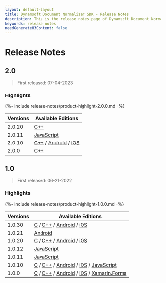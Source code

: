 ```yaml
---
layout: default-layout
title: Dynamsoft Document Normalizer SDK - Release Notes
description: This is the release notes page of Dynamsoft Document Normalizer.
keywords: release notes
needGenerateH3Content: false
---
```


# Release Notes

## 2.0

> First released: 07-04-2023

### Highlights

{%- include release-notes/product-highlight-2.0.0.md -%}

| Versions | Available Editions |
| -------- | ------------------ |
| 2.0.20   | <a target="_blank" href="{{ site.cpp_release_notes}}cpp-2.html#2020-10262023" class="otherLinkColour refreshLink">C++</a> |
| 2.0.11   | <a target="_blank" href="{{ site.js_release_notes}}cpp-2.html#2011-08242023" class="otherLinkColour refreshLink">JavaScript</a> |
| 2.0.10   | <a target="_blank" href="{{ site.cpp_release_notes}}cpp-2.html#2010-08082023" class="otherLinkColour refreshLink">C++</a> / <a target="_blank" href="{{ site.android_release_notes}}android-2.html#2010-08102023" class="otherLinkColour refreshLink">Android</a> / <a target="_blank" href="{{ site.ios_release_notes}}ios-2.html#2010-08102023" class="otherLinkColour refreshLink">iOS</a>|
| 2.0.0   | <a target="_blank" href="{{ site.cpp_release_notes}}cpp-2.html#200-07042023" class="otherLinkColour refreshLink">C++</a> |

## 1.0

> First released: 06-21-2022

### Highlights

{%- include release-notes/product-highlight-1.0.0.md -%}

| Versions | Available Editions |
| -------- | ------------------ |
| 1.0.30   | <a target="_blank" href="{{ site.c_release_notes}}c-1.html#1030-06072023" class="otherLinkColour refreshLink">C</a> / <a target="_blank" href="{{ site.cpp_release_notes}}cpp-1.html#1030-06072023" class="otherLinkColour refreshLink">C++</a> / <a target="_blank" href="{{ site.android_release_notes }}android-1.html#1030-06072023" class="otherLinkColour refreshLink">Android</a> / <a target="_blank" href="{{ site.ios_release_notes }}ios-1.html#1030-06072023" class="otherLinkColour refreshLink">iOS</a> |
| 1.0.21   | <a target="_blank" href="{{ site.android_release_notes }}android-1.html#1021-02152023" class="otherLinkColour refreshLink">Android</a> |
| 1.0.20   | <a target="_blank" href="{{ site.c_release_notes}}c-1.html#1020-02022023" class="otherLinkColour refreshLink">C</a> / <a target="_blank" href="{{ site.cpp_release_notes}}cpp-1.html#1020-02022023" class="otherLinkColour refreshLink">C++</a> / <a target="_blank" href="{{ site.android_release_notes }}android-1.html#1020-02022023" class="otherLinkColour refreshLink">Android</a> / <a target="_blank" href="{{ site.ios_release_notes }}ios-1.html#1020-02022023" class="otherLinkColour refreshLink">iOS</a> |
| 1.0.12   | <a target="_blank" href="{{ site.js_release_notes }}javascript-1.html#1012-01052023" class="otherLinkColour refreshLink">JavaScript</a> |
| 1.0.11   | <a target="_blank" href="{{ site.js_release_notes }}javascript-1.html#1011-11302022" class="otherLinkColour refreshLink">JavaScript</a> |
| 1.0.10   | <a target="_blank" href="{{ site.c_release_notes}}c-1.html#1010-09292022" class="otherLinkColour refreshLink">C</a> / <a target="_blank" href="{{ site.cpp_release_notes}}cpp-1.html#1010-09292022" class="otherLinkColour refreshLink">C++</a> / <a target="_blank" href="{{ site.android_release_notes }}android-1.html#1010-09292022" class="otherLinkColour refreshLink">Android</a> / <a target="_blank" href="{{ site.ios_release_notes }}ios-1.html#1010-09292022" class="otherLinkColour refreshLink">iOS</a> / <a target="_blank" href="{{ site.js_release_notes }}javascript-1.html#1010-11042022" class="otherLinkColour refreshLink">JavaScript</a> |
| 1.0.0    | <a target="_blank" href="{{ site.c_release_notes}}c-1.html#100-06212022" class="otherLinkColour refreshLink">C</a> / <a target="_blank" href="{{ site.cpp_release_notes}}cpp-1.html#100-06212022" class="otherLinkColour refreshLink">C++</a> / <a target="_blank" href="{{ site.android_release_notes }}android-1.html#100-06212022" class="otherLinkColour refreshLink">Android</a> / <a target="_blank" href="{{ site.ios_release_notes }}ios-1.html#100-06212022" class="otherLinkColour refreshLink">iOS</a> / <a target="_blank" href="{{ site.xamarin_release_notes }}xamarin-1.html#100-10282022" class="otherLinkColour refreshLink">Xamarin.Forms</a> |
